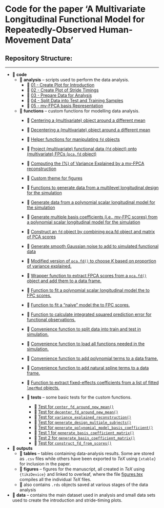 Code for the paper ‘A Multivariate Longitudinal Functional Model for
Repeatedly-Observed Human-Movement Data’
================

## Repository Structure:

------------------------------------------------------------------------

- :open_file_folder: **code**
  - :open_file_folder: **analysis** – scripts used to perform the data
    analysis.
    - :page_facing_up: [01 - Create Plot for
      Introduction](code/analysis/01-introduction-plot.R)
    - :page_facing_up: [02 - Create Plot of Stride
      Timings](code/analysis/02-strides-timing-plot.R)
    - :page_facing_up: [03 - Prepare Data for
      Analysis](code/analysis/03-data-preparation.R)
    - :page_facing_up: [04 - Split Data into Test and Training
      Samples](code/analysis/04-test-train-split.R)
    - :page_facing_up: [05 - mv-FPCA basis
      Representation](code/analysis/05-basis-representation.R)
  - :open_file_folder: **functions** – custom functions for modelling
    data analysis.
    - :page_facing_up: [Centering a (multivariate) object around a
      different mean](code/functions/center_fd_around_new_mean.R)

    - :page_facing_up: [Decentering a (multivariate) object around a
      different mean](code/functions/decenter_fd_around_new_mean.R)

    - :page_facing_up: [Helper functions for manipulating `fd`
      objects](code/functions/functions-helper-smoothing.R)

    - :page_facing_up: [Project (multivariate) functional data (`fd`
      object) onto (multivariate) FPCs (`pca.fd`
      object)](code/functions/project_data_onto_fpcs.R)  

    - :page_facing_up: [Computing the (%) of Variance Explained by a
      mv-FPCA
      reconstruction](code/functions/variance_explained_reconstruction.R)

    - :page_facing_up: [Custom theme for
      figures](code/functions/theme_gunning.R)

    - :page_facing_up: [Functions to generate data from a multilevel
      longitudinal design for the
      simulation](code/functions/generate_design.R)

    - :page_facing_up: [Generate data from a polynomial scalar
      longitudinal model for the
      simulation](code/functions/generate_polynomial_model_basis_coefficient.R)

    - :page_facing_up: [Generate multiple basis coefficients (i.e.,
      mv-FPC scores) from a polynomial scalar longitudinal model for the
      simulation](code/functions/generate-basis-coefficient-matrix.R)

    - :page_facing_up: [Construct an `fd` object by combining pca.fd
      object and matrix of PCA
      scores](code/functions/construct_fd_from_scores.R)

    - :page_facing_up: [Generate smooth Gaussian noise to add to
      simulated functional
      data](code/functions/function-generate-smooth-noise.R)

    - :page_facing_up: [Modified version of `pca.fd()` to choose $K$
      based on proportion of variance
      explained.](code/functions/pca.fd_pve_cutoff.R)

    - :page_facing_up: [Wrapper function to extract FPCA scores from a
      `pca.fd()` object and add them to a data
      frame.](code/functions/add_pca.fd_scores_to_df.R)

    - :page_facing_up: [Function to fit a polynomial scalar longitudinal
      model the to FPC scores.](code/functions/fit_poly.R)

    - :page_facing_up: [Function to fit a “naive” model the to FPC
      scores.](code/functions/fit_naive.R)

    - :page_facing_up: [Function to calculate integrated squared
      prediction error for functional
      observations.](code/functions/calculate_prediction_error.R)

    - :page_facing_up: [Convenience function to split data into train
      and test in simulation.](code/functions/split_train_test.R)

    - :page_facing_up: [Convenience function to load all functions
      needed in the
      simulation.](code/functions/source_all_simulation_functions.R)

    - :page_facing_up: [Convenience function to add polynomial terms to
      a data frame.](code/functions/add_poly_to_df.R)

    - :page_facing_up: [Convenience function to add natural spline terms
      to a data frame.](code/functions/add_natural_splines_to_df.R)

    - :page_facing_up: [Function to extract fixed-effects coefficients
      from a list of fitted `lmerMod`
      objects.](code/functions/extract_fixef_coef.R)

    - :open_file_folder: **tests** – some basic tests for the custom
      functions.

      - :page_facing_up: [Test for
        `center_fd_around_new_mean()`](code/functions/tests/test-center_fd_around_new_mean.R)
      - :page_facing_up: [Test for
        `decenter_fd_around_new_mean()`](code/functions/tests/test-decenter_fd_around_new_mean.R)
      - :page_facing_up: [Test for
        `variance_explained_reconstruction()`](code/functions/tests/test-variance-explained-reconstruction.R)
      - :page_facing_up: [Test for
        `generate_design_multiple_subjects()`](code/functions/tests/test-generate-design.R)
      - :page_facing_up: [Test for
        `generate_polynomial_model_basis_coefficient()`](code/functions/tests/test-generate_polynomial_model_basis_coefficient.R)
      - :page_facing_up: [Test 1 for
        `generate_basis_coefficient_matrix()`](code/functions/tests/test-generate-basis-coefficient-matrix-01.R)
      - :page_facing_up: [Test 2 for
        `generate_basis_coefficient_matrix()`](code/functions/tests/test-generate-basis-coefficient-matrix-02.R)
      - :page_facing_up: [Test for
        `construct_fd_from_scores()`](code/functions/tests/test_construct_fd_from_scores.R)
- :open_file_folder: **outputs**
  - :open_file_folder: **tables** – tables containing data-analysis
    results. Some are stored as `.csv` files while others have been
    exported to $TeX$ using `{xtable}` for inclusion in the paper.
  - :open_file_folder: **figures** – figures for the manuscript, all
    created in $TeX$ using `{tikzDevice}` and linked to overleaf, where
    the file [figures.tex](outputs/figures/figures.tex) compiles all the
    individual $TeX$ files.
  - 💾 also contains `.rds` objects saved at various stages of the data
    analysis
- :open_file_folder: **data** – contains the main dataset used in
  analysis and small data sets used to create the introduction and
  stride-timing plots.
